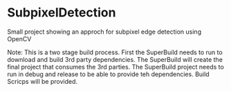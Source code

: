 # SubpixelDetection
Small project showing an approch for subpixel edge detection using OpenCV

Note:
This is a two stage build process.
First the SuperBuild needs to run to download and build 3rd party dependencies.
The SuperBuild will create the final project that consumes the 3rd parties.
The SuperBuild project needs to run in debug and release to be able to provide teh dependencies.
Build Scricps will be provided.
